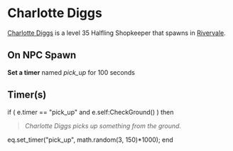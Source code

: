 # Charlotte Diggs



[Charlotte Diggs](/npc/19106) is a level 35 Halfling Shopkeeper that spawns in [Rivervale](/zone/19).



## On NPC Spawn

**Set a timer** named *pick_up* for 100 seconds


## Timer(s)

if ( e.timer == "pick_up" and e.self:CheckGround() ) then


>*Charlotte Diggs picks up something from the ground.*


eq.set_timer("pick_up", math.random(3, 150)*1000);
end
